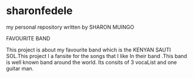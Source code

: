# sharonfedele
my personal repository
written by SHARON MUINGO

FAVOURITE BAND

This project is about my favourite band which is the KENYAN SAUTI SOL.This project I a fansite for the songs that I like In their band .This band is well known band around the world. Its consits of 3 vocaList and one guitar man.
